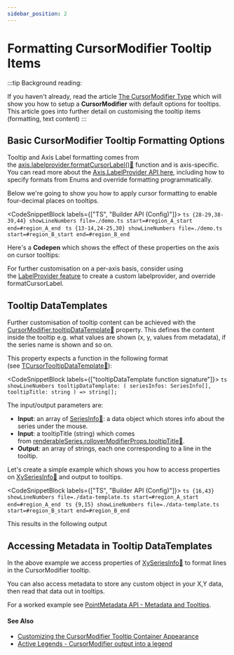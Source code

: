 ```yaml
---
sidebar_position: 2
---
```


# Formatting CursorModifier Tooltip Items

:::tip
Background reading:

If you haven't already, read the article [The CursorModifier Type](/docs/2d-charts/chart-modifier-api/cursor-modifier/cursor-modifier-overview) which will show you how to setup a **CursorModifier** with default options for tooltips. This article goes into further detail on customising the tooltip items (formatting, text content)
:::

Basic CursorModifier Tooltip Formatting Options
-----------------------------------------------

Tooltip and Axis Label formatting comes from the [axis.labelprovider.formatCursorLabel():blue_book:](https://www.scichart.com/documentation/js/current/typedoc/classes/labelprovider.html#formatcursorlabel) function and is axis-specific. You can read more about the [Axis.LabelProvider API here](/docs/2d-charts/axis-api/axis-labels/label-provider-api-overview), including how to specify formats from Enums and override formatting programmatically.

Below we're going to show you how to apply cursor formatting to enable four-decimal places on tooltips.

<CodeSnippetBlock labels={["TS", "Builder API (Config)"]}>
    ```ts {28-29,38-39,44} showLineNumbers file=./demo.ts start=#region_A_start end=#region_A_end
    ```
    ```ts {13-14,24-25,30} showLineNumbers file=./demo.ts start=#region_B_start end=#region_B_end
    ```
</CodeSnippetBlock>

Here's a **Codepen** which shows the effect of these properties on the axis on cursor tooltips:

<LiveDocSnippet name="./demo" />

For further customisation on a per-axis basis, consider using the [LabelProvider feature](/docs/2d-charts/axis-api/axis-labels/custom-label-providers-readable-numbers) to create a custom labelprovider, and override formatCursorLabel.

Tooltip DataTemplates
---------------------

Further customisation of tooltip content can be achieved with the [CursorModifier.tooltipDataTemplate:blue_book:](https://www.scichart.com/documentation/js/current/typedoc/classes/cursormodifier.html#tooltipdatatemplate) property. This defines the content inside the tooltip e.g. what values are shown (x, y, values from metadata), if the series name is shown and so on.

This property expects a function in the following format (see [TCursorTooltipDataTemplate:blue_book:](https://www.scichart.com/documentation/js/current/typedoc/index.html#tcursortooltipdatatemplate)):

<CodeSnippetBlock labels={["tooltipDataTemplate function signature"]}>
    ```ts showLineNumbers
    tooltipDataTemplate: (
        seriesInfos: SeriesInfo[], 
        tooltipTitle: string
    ) => string[];
    ```
</CodeSnippetBlock>

The input/output parameters are:

*   **Input**: an array of [SeriesInfo:blue_book:](https://www.scichart.com/documentation/js/current/typedoc/classes/seriesinfo.html): a data object which stores info about the series under the mouse.
*   **Input**: a tooltipTitle (string) which comes from [renderableSeries.rolloverModifierProps.tooltipTitle:blue_book:](https://www.scichart.com/documentation/js/current/typedoc/classes/rollovermodifierrenderableseriesprops.html#tooltiptitle).
*   **Output**: an array of strings, each one corresponding to a line in the tooltip.

Let's create a simple example which shows you how to access properties on [XySeriesInfo:blue_book:](https://www.scichart.com/documentation/js/current/typedoc/classes/xyseriesinfo.html) and output to tooltips.

<CodeSnippetBlock labels={["TS", "Builder API (Config)"]}>
    ```ts {16,43} showLineNumbers file=./data-template.ts start=#region_A_start end=#region_A_end
    ```
    ```ts {9,15} showLineNumbers file=./data-template.ts start=#region_B_start end=#region_B_end
    ``` 
</CodeSnippetBlock>

This results in the following output

<LiveDocSnippet name="./data-template" />

Accessing Metadata in Tooltip DataTemplates 
-------------------------------------------

In the above example we access properties of [XySeriesInfo:blue_book:](https://www.scichart.com/documentation/js/current/typedoc/classes/xyseriesinfo.html) to format lines in the CursorModifier tooltip.

You can also access metadata to store any custom object in your X,Y data, then read that data out in tooltips.

For a worked example see [PointMetadata API - Metadata and Tooltips](/docs/2d-charts/chart-types/point-metadata-api/tooltips).

#### See Also

* [Customizing the CursorModifier Tooltip Container Appearance](/docs/2d-charts/chart-modifier-api/cursor-modifier/customizing-cursor-modifier-tooltip-container-appearance)
* [Active Legends - CursorModifier output into a legend](/docs/2d-charts/chart-modifier-api/cursor-modifier/active-legends-cursor-modifier)